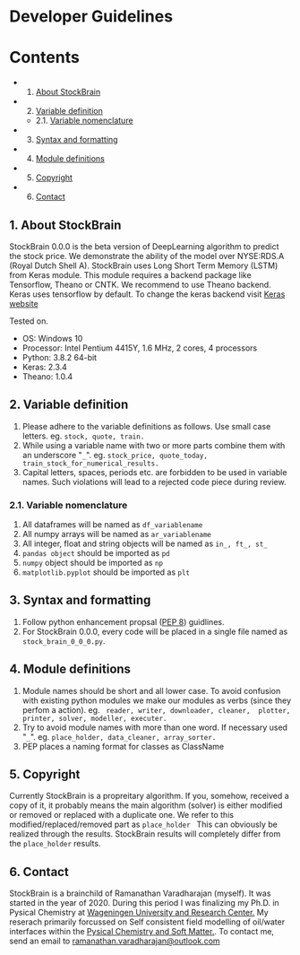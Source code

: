 # Developer Guidelines

# Contents
<!-- vscode-markdown-toc -->
* 1. [About StockBrain](#AboutStockBrain)
* 2. [Variable definition](#Variabledefinition)
	* 2.1. [Variable nomenclature](#Variablenomenclature)
* 3. [Syntax and formatting](#Syntaxandformatting)
* 4. [Module definitions](#Moduledefinitions)
* 5. [Copyright](#Copyright)
* 6. [Contact](#Contact)

<!-- vscode-markdown-toc-config
	numbering=true
	autoSave=true
	/vscode-markdown-toc-config -->
<!-- /vscode-markdown-toc -->

##  1. <a name='AboutStockBrain'></a>About StockBrain
StockBrain 0.0.0 is the beta version of DeepLearning algorithm to predict the stock price. We demonstrate the ability of the model over NYSE:RDS.A (Royal Dutch Shell A). StockBrain uses Long Short Term Memory (LSTM) from Keras module. This module requires a backend package like Tensorflow, Theano or CNTK. We recommend to use Theano backend. Keras uses tensorflow by default. To change the keras backend visit [Keras website](https://www.keras.org)

Tested on.  
* OS: Windows 10  
* Processor: Intel Pentium 4415Y, 1.6 MHz, 2 cores, 4 processors  
* Python: 3.8.2 64-bit  
* Keras: 2.3.4  
* Theano: 1.0.4  

##  2. <a name='Variabledefinition'></a>Variable definition

1. Please adhere to the variable definitions as follows. Use small case letters. eg. ```stock, quote, train.``` 
2. While using a variable name with two or more parts combine them with an underscore "```_```". eg. ``` stock_price, quote_today, train_stock_for_numerical_results. ```
3. Capital letters, spaces, periods etc. are forbidden to be used in variable names. Such violations will lead to a rejected code piece during review.

###  2.1. <a name='Variablenomenclature'></a>Variable nomenclature

1. All dataframes will be named as ```df_variablename```
2. All numpy arrays will be named as ```ar_variablename```
3. All integer, float and string objects will be named as ```in_, ft_, st_```
4. ```pandas object``` should be imported as ```pd``` 
5. ```numpy``` object should be imported as ```np ```
6. ```matplotlib.pyplot``` should be imported as ```plt``` 

##  3. <a name='Syntaxandformatting'></a>Syntax and formatting

1. Follow python enhancement propsal ([PEP 8](https://www.python.org/dev/peps/pep-0008/)) guidlines.
2. For StockBrain 0.0.0, every code will be placed in a single file named as ``` stock_brain_0_0_0.py ```. 

##  4. <a name='Moduledefinitions'></a>Module definitions

1. Module names should be short and all lower case. To avoid confusion with existing python modules we make our modules as verbs (since they perfom a action). eg. ``` reader, writer, downloader, cleaner,  plotter, printer, solver, modeller, executer.```
3. Try to avoid module names with more than one word. If necessary used "```_```". eg. ```place_holder, data_cleaner, array_sorter.```
2. PEP places a naming format for classes as ClassName

##  5. <a name='Copyright'></a>Copyright

Currently StockBrain is a propreitary algorithm. If you, somehow, received a copy of it, it probably means the main algorithm (solver) is either modified or removed or replaced with a duplicate one. We refer to this modified/replaced/removed part as ```place_holder ``` This can obviously be realized through the results. StockBrain results will completely differ from the ```place_holder``` results.

##  6. <a name='Contact'></a>Contact 
StockBrain is a brainchild of Ramanathan Varadharajan (myself). It was started in the year of 2020. During this period I was finalizing my Ph.D. in Pysical Chemistry at [Wageningen University and Research Center.](https://www.wur.nl) My reserach primarily forcussed on Self consistent field modelling of oil/water interfaces within the [Pysical Chemistry and Soft Matter.](https://www.wur.nl/en/Research-Results/Chair-groups/Agrotechnology-and-Food-Sciences/Physical-Chemistry-and-Soft-Matter/Research.htm). To contact me, send an email to ramanathan.varadharajan@outlook.com 
